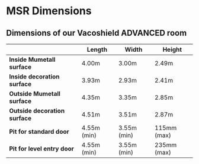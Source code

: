 # MSR Dimensions

## Dimensions of our Vacoshield ADVANCED room

|                |  Length  |  Width  |  Height  | 
| -------------  |  ------- |  ------ |  ------- |
| **Inside Mumetall surface**  |  4.00m  | 3.00m  | 2.49m |
| **Inside decoration surface** |  3.93m  | 2.93m  | 2.41m |
| **Outside Mumetall surface**  |  4.35m  | 3.35m  | 2.85m |
| **Outside decoration surface**  |  4.51m  | 3.51m  | 2.87m |
| **Pit for standard door**  |  4.55m (min) | 3.55m (min) | 115mm (max) |
| **Pit for level entry door** |  4.55m (min)  | 3.55m (min) | 235mm (max) |
